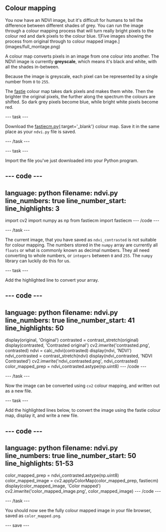 ## Colour mapping

<div style="display: flex; flex-wrap: wrap">
<div style="flex-basis: 200px; flex-grow: 1; margin-right: 15px;">
You now have an NDVI image, but it's difficult for humans to tell the difference between different shades of grey. You can run the image through a colour mapping process that will turn really bright pixels to the colour red and dark pixels to the colour blue.
![Five images showing the process from original through to colour mapped image.](images/full_montage.png)
</div>
</div>

A colour map converts pixels in an image from one colour into another. The NDVI image is currently **greyscale**, which means it's black and white, with all the shades in-between.

Because the image is greyscale, each pixel can be represented by a single number from `0` to `255`.

The [fastie](https://storage.googleapis.com/publiclab-production/public/system/images/photos/000/006/146/original/NDVI_VGYRM-lut.txt) colour map takes dark pixels and makes them white. Then the brighter the original pixels, the further along the spectrum the colours are shifted. So dark grey pixels become blue, while bright white pixels become red.

--- task ---

Download the [fastiecm.py](images/fastiecm.py){:target='_blank'} colour map. Save it in the same place as your `ndvi.py` file is saved.

--- /task ---

--- task ---

Import the file you've just downloaded into your Python program.

--- code ---
---
language: python
filename: ndvi.py
line_numbers: true
line_number_start: 
line_highlights: 3
---
import cv2
import numpy as np
from fastiecm import fastiecm
--- /code ---

--- /task ---

The current image, that you have saved as `ndvi_contrasted` is not suitable for colour mapping. The numbers stored in the `numpy` array are currently all `floats` or what is commonly known as decimal numbers. They all need converting to whole numbers, or `integers` between `0` and `255`. The `numpy` library can luckily do this for us.

--- task ---

Add the highlighted line to convert your array.

--- code ---
---
language: python
filename: ndvi.py
line_numbers: true
line_number_start: 41
line_highlights: 50
---
display(original, 'Original')
contrasted = contrast_stretch(original)
display(contrasted, 'Contrasted original')
cv2.imwrite('contrasted.png', contrasted)
ndvi = calc_ndvi(contrasted)
display(ndvi, 'NDVI')
ndvi_contrasted = contrast_stretch(ndvi)
display(ndvi_contrasted, 'NDVI Contrasted')
cv2.imwrite('ndvi_contrasted.png', ndvi_contrasted)
color_mapped_prep = ndvi_contrasted.astype(np.uint8)
--- /code ---

--- /task ---

Now the image can be converted using `cv2` colour mapping, and written out as a new file.

--- task ---

Add the highlighted lines below, to convert the image using the fastie colour map, display it, and write a new file.

--- code ---
---
language: python
filename: ndvi.py
line_numbers: true
line_number_start: 50
line_highlights: 51-53
---
color_mapped_prep = ndvi_contrasted.astype(np.uint8)
color_mapped_image = cv2.applyColorMap(color_mapped_prep, fastiecm)
display(color_mapped_image, 'Color mapped')
cv2.imwrite('color_mapped_image.png', color_mapped_image)
--- /code ---

--- /task ---

You should now see the fully colour mapped image in your file browser, saved as `color_mapped.png`.

--- save ---
